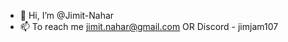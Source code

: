 - 👋 Hi, I’m @Jimit-Nahar
- 📫 To reach me jimit.nahar@gmail.com OR Discord - jimjam107

<!---
Jimit-Nahar/Jimit-Nahar is a ✨ special ✨ repository because its `README.md` (this file) appears on your GitHub profile.
You can click the Preview link to take a look at your changes.
--->

